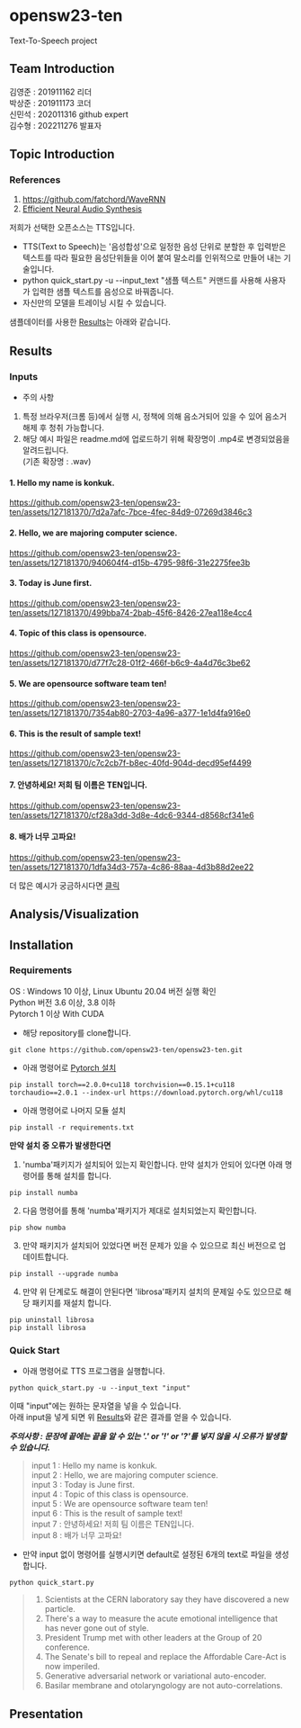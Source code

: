 # opensw23-ten
Text-To-Speech project
## Team Introduction
  김영준 : 201911162 리더  
  박상준 : 201911173 코더  
  신민석 : 202011316 github expert  
  김수형 : 202211276 발표자  
## Topic Introduction
### References
1. https://github.com/fatchord/WaveRNN  
2. [Efficient Neural Audio Synthesis](https://arxiv.org/abs/1802.08435)

저희가 선택한 오픈소스는 TTS입니다.

- TTS(Text to Speech)는 '음성합성'으로 일정한 음성 단위로 분할한 후 입력받은 텍스트를 따라 필요한 음성단위들을 이어 붙여 말소리를 인위적으로 만들어 내는 기술입니다.
- python quick_start.py -u --input_text "샘플 텍스트" 커맨드를 사용해 사용자가 입력한 샘플 텍스트를 음성으로 바꿔줍니다.  
- 자신만의 모델을 트레이닝 시킬 수 있습니다.

샘플데이터를 사용한 [Results](#results)는 아래와 같습니다.
## Results
### Inputs
- 주의 사항  
1. 특정 브라우저(크롬 등)에서 실행 시, 정책에 의해 음소거되어 있을 수 있어 음소거 해제 후 청취 가능합니다.
2. 해당 예시 파일은 readme.md에 업로드하기 위해 확장명이 .mp4로 변경되었음을 알려드립니다.  
(기존 확장명 : .wav)
#### 1. Hello my name is konkuk.
https://github.com/opensw23-ten/opensw23-ten/assets/127181370/7d2a7afc-7bce-4fec-84d9-07269d3846c3
#### 2. Hello, we are majoring computer science.
https://github.com/opensw23-ten/opensw23-ten/assets/127181370/940604f4-d15b-4795-98f6-31e2275fee3b
#### 3. Today is June first.
https://github.com/opensw23-ten/opensw23-ten/assets/127181370/499bba74-2bab-45f6-8426-27ea118e4cc4
#### 4. Topic of this class is opensource.
https://github.com/opensw23-ten/opensw23-ten/assets/127181370/d77f7c28-01f2-466f-b6c9-4a4d76c3be62
#### 5. We are opensource software team ten!
https://github.com/opensw23-ten/opensw23-ten/assets/127181370/7354ab80-2703-4a96-a377-1e1d4fa916e0
#### 6. This is the result of sample text!
https://github.com/opensw23-ten/opensw23-ten/assets/127181370/c7c2cb7f-b8ec-40fd-904d-decd95ef4499
#### 7. 안녕하세요! 저희 팀 이름은 TEN입니다.
https://github.com/opensw23-ten/opensw23-ten/assets/127181370/cf28a3dd-3d8e-4dc6-9344-d8568cf341e6
#### 8. 배가 너무 고파요!
https://github.com/opensw23-ten/opensw23-ten/assets/127181370/1dfa34d3-757a-4c86-88aa-4d3b88d2ee22

더 많은 예시가 궁금하시다면 [클릭](https://opensw23-ten.github.io/sample/)

## Analysis/Visualization

## Installation  
### Requirements
OS : Windows 10 이상, Linux Ubuntu 20.04 버전 실행 확인  
Python 버전 3.6 이상, 3.8 이하  
Pytorch 1 이상 With CUDA
- 해당 repository를 clone합니다.
```
git clone https://github.com/opensw23-ten/opensw23-ten.git
```

- 아래 명령어로 [Pytorch 설치](https://pytorch.org/get-started/previous-versions/)  
```
pip install torch==2.0.0+cu118 torchvision==0.15.1+cu118 torchaudio==2.0.1 --index-url https://download.pytorch.org/whl/cu118  
```

- 아래 명령어로 나머지 모듈 설치  
```
pip install -r requirements.txt  
```
**만약 설치 중 오류가 발생한다면**
1. 'numba'패키지가 설치되어 있는지 확인합니다. 만약 설치가 안되어 있다면 아래 명령어를 통해 설치를 합니다.
```
pip install numba
```
2. 다음 명령어를 통해 'numba'패키지가 제대로 설치되었는지 확인합니다.
```
pip show numba
```
3. 만약 패키지가 설치되어 있었다면 버전 문제가 있을 수 있으므로 최신 버전으로 업데이트합니다.
```
pip install --upgrade numba
```
4. 만약 위 단계로도 해결이 안된다면 'librosa'패키지 설치의 문제일 수도 있으므로 해당 패키지를 재설치 합니다.
```
pip uninstall librosa
pip install librosa
```

### Quick Start  
- 아래 명령어로 TTS 프로그램을 실행합니다.  
```
python quick_start.py -u --input_text "input"
```

이때 "input"에는 원하는 문자열을 넣을 수 있습니다.  
아래 input을 넣게 되면 위 [Results](#results)와 같은 결과를 얻을 수 있습니다.  

***주의사항 : 문장에 끝에는 끝을 알 수 있는 '.' or '!' or '?'를 넣지 않을 시 오류가 발생할 수 있습니다.***
> input 1 : Hello my name is konkuk.  
> input 2 : Hello, we are majoring computer science.  
> input 3 : Today is June first.  
> input 4 : Topic of this class is opensource.  
> input 5 : We are opensource software team ten!  
> input 6 : This is the result of sample text!  
> input 7 : 안녕하세요! 저희 팀 이름은 TEN입니다.  
> input 8 : 배가 너무 고파요!  

- 만약 input 없이 명령어를 실행시키면 default로 설정된 6개의 text로 파일을 생성합니다.
```
python quick_start.py
```
> 1. Scientists at the CERN laboratory say they have discovered a new particle.  
> 2. There's a way to measure the acute emotional intelligence that has never gone out of style.  
> 3. President Trump met with other leaders at the Group of 20 conference.  
> 4. The Senate's bill to repeal and replace the Affordable Care-Act is now imperiled.  
> 5. Generative adversarial network or variational auto-encoder.  
> 6. Basilar membrane and otolaryngology are not auto-correlations.  

## Presentation
